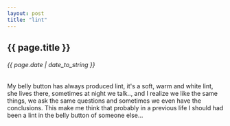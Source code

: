 ```yaml
---
layout: post
title: "lint"
---
```


## {{ page.title }}
###### {{ page.date | date_to_string }}

My belly button has always produced lint, it's a soft, warm and white lint, she lives there, sometimes at night we talk.., and I realize we like the same things, we ask the same questions and sometimes we even have the conclusions. This make me think that probably in a previous life I should had been a lint in the belly button of someone else…
